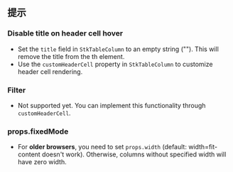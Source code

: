 ## 提示

### Disable title on header cell hover
* Set the `title` field in `StkTableColumn` to an empty string (""). This will remove the title from the th element.
* Use the `customHeaderCell` property in `StkTableColumn` to customize header cell rendering.

### Filter
* Not supported yet. You can implement this functionality through `customHeaderCell`.

### props.fixedMode
* For **older browsers**, you need to set `props.width` (default: width=fit-content doesn't work). Otherwise, columns without specified width will have zero width.